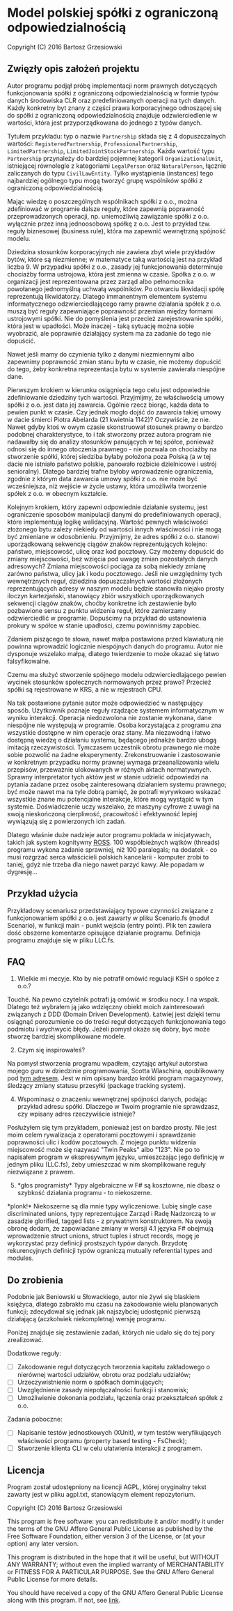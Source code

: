 # Model polskiej spółki z ograniczoną odpowiedzialnością
Copyright (C) 2016  Bartosz Grzesiowski

## Zwięzły opis założeń projektu
Autor programu podjął próbę implementacji norm prawnych dotyczących funkcjonowania spółki z ograniczoną odpowiedzialnością
w formie typów danych środowiska CLR oraz predefiniowanych operacji na tych danych. Każdy konkretny byt znany z części prawa korporacyjnego
odnoszącej się do spółki z ograniczoną odpowiedzialnością znajduje odzwierciedlenie w wartości, która jest przyporządkowana do jednego
z typów danych.

Tytułem przykładu: typ o nazwie `Partnership` składa się z 4 dopuszczalnych wartości: `RegisteredPartnership`, `ProfessionalPartnership`,
`LimitedPartnership`, `LimitedJointStockPartnership`. Każda wartość typu `Partnership` przynależy do bardziej pojemnej kategorii
`OrganizationalUnit`, istniejącej równolegle z kategoriami `LegalPerson` oraz `NaturalPerson`, łącznie zaliczanych do typu
`CivilLawEntity`. Tylko wystąpienia (instances) tego najbardziej ogólnego typu mogą tworzyć grupę wspólników spółki z ograniczoną
odpowiedzialnością.

Mając wiedzę o poszczególnych wspólnikach spółki z o.o., można zdefiniować w programie dalsze reguły, które zapewnią poprawność
przeprowadzonych operacji, np. uniemożliwią zawiązanie spółki z o.o. wyłącznie przez inną jednoosobową spółkę z o.o. Jest to
przykład tzw. reguły biznesowej (business rule), która ma zapewnić wewnętrzną spójność modelu.

Dziedzina stosunków korporacyjnych nie zawiera zbyt wiele przykładów bytów, które są niezmienne; w matematyce taką wartością jest
na przykład liczba 9. W przypadku spółki z o.o., zasady jej funkcjonowania determinuje chociażby forma ustrojowa, która jest zmienna
w czasie. Spółka z o.o. w organizacji jest reprezentowana przez zarząd albo pełnomocnika powołanego jednomyślną uchwałą wspólników.
Po otwarciu likwidacji spółę reprezentują likwidatorzy. Dlatego immanentnym elementem systemu informatycznego odzwierciedlającego
ramy prawne działania spółek z o.o. muszą być reguły zapewniające poprawność przemian między formami ustrojowymi spółki. Nie do
pomyślenia jest przecież zarejestrowanie spółki, która jest w upadłości. Może inaczej - taką sytuację można sobie wyobrazić, ale
poprawnie działający system ma za zadanie do tego nie dopuścić.

Nawet jeśli mamy do czynienia tylko z danymi niezmiennymi albo zapewnimy poprawność zmian stanu bytu w czasie, nie możemy dopuścić
do tego, żeby konkretna reprezentacja bytu w systemie zawierała niespójne dane.

Pierwszym krokiem w kierunku osiągnięcia tego celu jest odpowiednie zdefiniowanie dziedziny tych wartości. Przyjmijmy, że właściwością
umowy spółki z o.o. jest data jej zawarcia. Ogólnie rzecz biorąc, każda data to pewien punkt w czasie. Czy jednak mogło dojść do zawarcia
takiej umowy w dacie śmierci Piotra Abelarda (21 kwietnia 1142)? Oczywiście, że nie. Nawet gdyby ktoś w owym czasie skonstruował stosunek
prawny o bardzo podobnej charakterystyce, to i tak stworzony przez autora program nie nadawałby się do analizy stosunków panujących w tej
spółce, ponieważ odnosi się do innego otoczenia prawnego - nie pozwala on chociażby na stworzenie spółki, której siedziba byłaby położona
poza Polską (a w tej dacie nie istniało państwo polskie, panowało rozbicie dzielnicowe i ustrój senioralny). Dlatego bardziej trafne byłoby
wprowadzenie ograniczenia, zgodnie z którym data zawarcia umowy spółki z o.o. nie może być wcześniejsza, niż wejście w życie ustawy,
która umożliwiła tworzenie spółek z o.o. w obecnym kształcie.

Kolejnym krokiem, który zapewni odpowiednie działanie systemu, jest ograniczenie sposobów manipulacji danymi do predefiniowanych operacji,
które implementują logikę walidacyjną. Wartość pewnych właściwości złożonego bytu zależy niekiedy od wartości innych właściwości i nie
mogą być zmieniane w odosobnieniu. Przyjmijmy, że adres spółki z o.o. stanowi uporządkowaną sekwencję ciągów znaków reprezentujących
kolejno: państwo, miejscowość, ulicę oraz kod pocztowy. Czy możemy dopuścić do zmiany miejscowości, bez wzięcia pod uwagę zmian pozostałych
danych adresowych? Zmiana miejscowości pociąga za sobą niekiedy zmianę zarówno państwa, ulicy jak i kodu pocztowego. Jeśli nie uwzględnimy
tych wewnętrznych reguł, dziedzina dopuszczalnych wartości złożonych reprezentujących adresy w naszym modelu będzie stanowiła niejako
prosty iloczyn kartezjański, stanowiący zbiór wszystkich uporządkowanych sekwencji ciągów znaków, choćby konkretne ich zestawienie było
pozbawione sensu z punktu widzenia reguł, które zamierzamy odzwierciedlić w programie. Dopuścimy na przykład do ustanowienia prokury
w spółce w stanie upadłości, czemu powinniśmy zapobiec.

Zdaniem piszącego te słowa, nawet małpa postawiona przed klawiaturą nie powinna wprowadzić logicznie niespójnych
danych do programu. Autor nie dysponuje wszelako małpą, dlatego twierdzenie to może okazać się łatwo falsyfikowalne.

Czemu ma służyć stworzenie spójnego modelu odzwierciedlającego pewien wycinek stosunków społecznych normowanych przez
prawo? Przecież spółki są rejestrowane w KRS, a nie w rejestrach CPU.

Na tak postawione pytanie autor może odpowiedzieć w następujący sposób. Użytkownik poznaje reguły rządzące systemem
informatycznym w wyniku interakcji. Operacja niedozwolona nie zostanie wykonana, dane niespójne nie występują w programie.
Osoba korzystająca z programu zna wszystkie dostępne w nim operacje oraz stany. Ma niezawodną i łatwo dostępną wiedzę o działaniu
systemu, będącego jednakże bardzo ubogą imitacją rzeczywistości. Tymczasem uczestnik obrotu prawnego nie może sobie pozwolić na
żadne eksperymenty. Zrekonstruowanie i zastosowanie w konkretnym przypadku normy prawnej wymaga przeanalizowania wielu przepisów,
przeważnie ulokowanych w różnych aktach normatywnych. Sprawny interpretator tych aktów jest w stanie udzielić odpowiedzi na pytania
zadane przez osobę zainteresowaną działaniem systemu prawnego; być może nawet ma na tyle dobrą pamięć, że potrafi wyrywkowo wskazać
wszystkie znane mu potencjalne interakcje, które mogą wystąpić w tym systemie. Doświadczenie uczy wszelako, że maszyny cyfrowe
z uwagi na swoją nieskończoną cierpliwość, pracowitość i efektywność lepiej wywiązują się z powierzonych ich zadań.

Dlatego właśnie duże nadzieje autor programu pokłada w inicjatywach, takich jak system kognitywny [ROSS](http://www.rossintelligence.com/).
100 współbieżnych wątków (threads) programu wykona zadanie sprawniej, niż 100 paralegals; na dodatek - co musi rozgrzać serca właścicieli
polskich kancelarii - komputer zrobi to taniej, gdyż nie trzeba dla niego nawet parzyć kawy. Ale popadam w dygresję...

## Przykład użycia
Przykładowy scenariusz przedstawiający typowe czynności związane z funkcjonowaniem spółki z o.o. jest zawarty w pliku Scenario.fs
(moduł Scenario), w funkcji main - punkt wejścia (entry point). Plik ten zawiera dość obszerne komentarze opisujące działanie programu.
Definicja programu znajduje się w pliku LLC.fs.

## FAQ
1. Wielkie mi mecyje. Kto by nie potrafił omówić regulacji KSH o spółce z o.o.?

Touché. Na pewno czytelnik potrafi ją omówić w środku nocy. I na wspak. Dlatego też wybrałem ją jako wdzięczny obiekt moich
zainteresowań związanych z DDD (Domain Driven Development). Łatwiej jest dzięki temu osiągnąć porozumienie co do treści reguł
dotyczących funkcjonowania tego podmiotu i wychwycić błędy. Jeżeli pomysł okaże się dobry, być może stworzę bardziej
skomplikowane modele.

2. Czym się inspirowałeś?

Na pomysł stworzenia programu wpadłem, czytając artykuł autorstwa mojego guru w dziedzinie programowania, Scotta Wlaschina, opublikowany
pod [tym adresem](https://fsharpforfunandprofit.com/posts/designing-with-types-representing-states/). Jest w nim opisany bardzo krótki
program magazynowy, śledzący zmiany statusu przesyłki (package tracking system).

4. Wspominasz o znaczeniu wewnętrznej spójności danych, podając przykład adresu spółki. Dlaczego w Twoim programie nie sprawdzasz, czy
wpisany adres rzeczywiście istnieje?

Posłużyłem się tym przykładem, ponieważ jest on bardzo prosty. Nie jest moim celem rywalizacja z operatorami pocztowymi i sprawdzanie
poprawności ulic i kodów pocztowych. Z mojego punktu widzenia miejscowość może się nazywać "Twin Peaks" albo "123". Nie po to napisałem
program w ekspresywnym języku, umieszczając jego definicję w jednym pliku (LLC.fs), żeby umieszczać w nim skomplikowane reguły niezwiązane
z prawem.

5. \*głos programisty\* Typy algebraiczne w F# są kosztowne, nie dbasz o szybkość działania programu - to niekoszerne.

\*plonk!\* Niekoszerne są dla mnie typy wyliczeniowe. Lubię single case discriminated unions, typy reprezentujące Zarząd i Radę Nadzorczą
to w zasadzie glorified, tagged lists - z prywatnym konstruktorem. Na swoją obronę dodam, że zapowiadane zmiany w wersji 4.1 języka F#
obejmują wprowadzenie struct unions, struct tuples i struct records, mogę je wykorzystać przy definicji prostszych typów danych. Brzydotę
rekurencyjnych definicji typów ograniczą mutually referential types and modules.

## Do zrobienia
Podobnie jak Beniowski u Słowackiego, autor nie żywi się blaskiem księżyca, dlatego zabrakło mu czasu na zakodowanie
wielu planowanych funkcji; zdecydował się jednak jak najszybciej udostępnić pierwszą działającą (aczkolwiek
niekompletną) wersję programu.

Poniżej znajduje się zestawienie zadań, których nie udało się do tej pory zrealizować.

Dodatkowe reguły:
* [ ] Zakodowanie reguł dotyczących tworzenia kapitału zakładowego o nierównej wartości udziałów, obrotu oraz podziału udziałów;
* [ ] Urzeczywistnienie norm o spółkach dominujących;
* [ ] Uwzględnienie zasady niepołączalności funkcji i stanowisk;
* [ ] Umożliwienie dokonania podziału, łączenia oraz przekształceń spółek z o.o.

Zadania poboczne:
* [ ] Napisanie testów jednostkowych (XUnit), w tym testów weryfikujących właściwości programu (property based 
testing - FsCheck);
* [ ] Stworzenie klienta CLI w celu ułatwienia interakcji z programem.

## Licencja
Program został udostępniony na licencji AGPL, której oryginalny tekst zawarty jest w pliku agpl.txt, stanowiącym
element repozytorium.

Copyright (C) 2016  Bartosz Grzesiowski

This program is free software: you can redistribute it and/or modify
it under the terms of the GNU Affero General Public License as published by
the Free Software Foundation, either version 3 of the License, or
(at your option) any later version.

This program is distributed in the hope that it will be useful,
but WITHOUT ANY WARRANTY; without even the implied warranty of
MERCHANTABILITY or FITNESS FOR A PARTICULAR PURPOSE.  See the
GNU Affero General Public License for more details.

You should have received a copy of the GNU Affero General Public License
along with this program.  If not, see [link](http://www.gnu.org/licenses/).